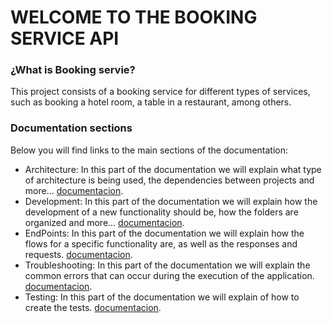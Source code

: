# WELCOME TO THE BOOKING SERVICE API
### ¿What is Booking servie?
This project consists of a booking service for different types of services, such as booking a hotel room, a table in a restaurant, among others.

### Documentation sections
Below you will find links to the main sections of the documentation:

 - Architecture: In this part of the documentation we will explain what type of architecture is being used, the dependencies between projects and more... [documentacion](https://github.com/Haliam/BookPro/blob/b5c393fe653e90d4e0c4a6fa11206bd942feb32e/docs/WikiBooking/Architecture/Architecture.md).
 - Development: In this part of the documentation we will explain how the development of a new functionality should be, how the folders are organized and more...
 [documentacion](https://github.com/Haliam/BookPro/blob/a02b27c7d4e3671bd3b633eae2194688203e7a02/docs/WikiBooking/Development/Development.md).
 - EndPoints: In this part of the documentation we will explain how the flows for a specific functionality are, as well as the responses and requests.
 [documentacion](https://github.com/Haliam/BookPro/blob/a02b27c7d4e3671bd3b633eae2194688203e7a02/docs/WikiBooking/EndPoints/Flows.md).
 - Troubleshooting: In this part of the documentation we will explain the common errors that can occur during the execution of the application.
 [documentacion](https://github.com/Haliam/BookPro/blob/34128fe1897512725e77194b34e686550f1f564e/docs/WikiBooking/Troubleshooting/Troubleshooting.md).
 - Testing: In this part of the documentation we will explain of how to create the tests.
 [documentacion](https://github.com/Haliam/BookPro/blob/f391690812a763cb455d8594ba41e1f0e2acc17b/docs/WikiBooking/Testing/Testing.md).
